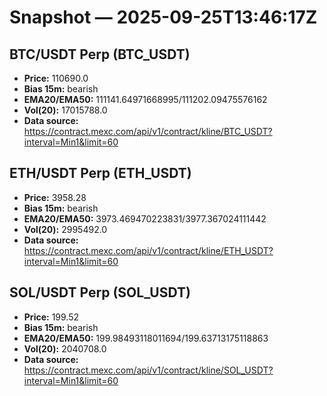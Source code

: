 # Snapshot — 2025-09-25T13:46:17Z

## BTC/USDT Perp (BTC_USDT)
- **Price:** 110690.0
- **Bias 15m:** bearish
- **EMA20/EMA50:** 111141.64971668995/111202.09475576162
- **Vol(20):** 17015788.0
- **Data source:** https://contract.mexc.com/api/v1/contract/kline/BTC_USDT?interval=Min1&limit=60

## ETH/USDT Perp (ETH_USDT)
- **Price:** 3958.28
- **Bias 15m:** bearish
- **EMA20/EMA50:** 3973.469470223831/3977.367024111442
- **Vol(20):** 2995492.0
- **Data source:** https://contract.mexc.com/api/v1/contract/kline/ETH_USDT?interval=Min1&limit=60

## SOL/USDT Perp (SOL_USDT)
- **Price:** 199.52
- **Bias 15m:** bearish
- **EMA20/EMA50:** 199.98493118011694/199.63713175118863
- **Vol(20):** 2040708.0
- **Data source:** https://contract.mexc.com/api/v1/contract/kline/SOL_USDT?interval=Min1&limit=60

